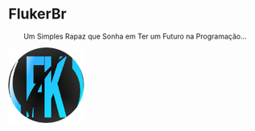 # FlukerBr
<p align="left"> <p align="center"> Um Simples Rapaz que Sonha em Ter um Futuro na Programação... </p>
  <img alt="." src="./img/fkcircle.png" width="150" height="150" />
</p>
